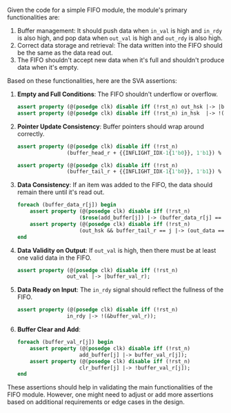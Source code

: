 Given the code for a simple FIFO module, the module's primary functionalities are:

1. Buffer management: It should push data when `in_val` is high and `in_rdy` is also high, and pop data when `out_val` is high and `out_rdy` is also high.
2. Correct data storage and retrieval: The data written into the FIFO should be the same as the data read out.
3. The FIFO shouldn't accept new data when it's full and shouldn't produce data when it's empty.

Based on these functionalities, here are the SVA assertions:

1. **Empty and Full Conditions**: The FIFO shouldn't underflow or overflow.
    ```systemverilog
    assert property (@(posedge clk) disable iff (!rst_n) out_hsk |-> |buffer_val_r);
    assert property (@(posedge clk) disable iff (!rst_n) in_hsk  |-> !(&buffer_val_r));
    ```

2. **Pointer Update Consistency**: Buffer pointers should wrap around correctly.
    ```systemverilog
    assert property (@(posedge clk) disable iff (!rst_n) 
                    (buffer_head_r + {{INFLIGHT_IDX-1{1'b0}}, 1'b1}) % INFLIGHT == buffer_head_r iff !in_hsk);

    assert property (@(posedge clk) disable iff (!rst_n) 
                    (buffer_tail_r + {{INFLIGHT_IDX-1{1'b0}}, 1'b1}) % INFLIGHT == buffer_tail_r iff !out_hsk);
    ```

3. **Data Consistency**: If an item was added to the FIFO, the data should remain there until it's read out.
    ```systemverilog
    foreach (buffer_data_r[j]) begin
        assert property (@(posedge clk) disable iff (!rst_n)
                        ($rose(add_buffer[j]) |-> (buffer_data_r[j] == in_data)));
        assert property (@(posedge clk) disable iff (!rst_n)
                        (out_hsk && buffer_tail_r == j |-> (out_data == buffer_data_r[j])));
    end
    ```

4. **Data Validity on Output**: If `out_val` is high, then there must be at least one valid data in the FIFO.
    ```systemverilog
    assert property (@(posedge clk) disable iff (!rst_n)
                    out_val |-> |buffer_val_r);
    ```

5. **Data Ready on Input**: The `in_rdy` signal should reflect the fullness of the FIFO.
    ```systemverilog
    assert property (@(posedge clk) disable iff (!rst_n)
                    in_rdy |-> !(&buffer_val_r));
    ```

6. **Buffer Clear and Add**:
    ```systemverilog
    foreach (buffer_val_r[j]) begin
        assert property (@(posedge clk) disable iff (!rst_n) 
                        add_buffer[j] |-> buffer_val_r[j]);
        assert property (@(posedge clk) disable iff (!rst_n)
                        clr_buffer[j] |-> !buffer_val_r[j]);
    end
    ```

These assertions should help in validating the main functionalities of the FIFO module. However, one might need to adjust or add more assertions based on additional requirements or edge cases in the design.